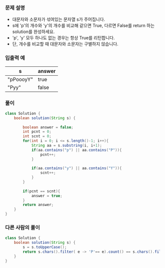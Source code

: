 ### 문제 설명 ###
- 대문자와 소문자가 섞여있는 문자열 s가 주어집니다. 
- s에 'p'의 개수와 'y'의 개수를 비교해 같으면 True, 다르면 False를 return 하는 solution를 완성하세요. 
- 'p', 'y' 모두 하나도 없는 경우는 항상 True를 리턴합니다.
- 단, 개수를 비교할 때 대문자와 소문자는 구별하지 않습니다.

### 입출력 예 ###
s |	answer
---- | ----
"pPoooyY" | true
"Pyy" |	false

### 풀이 ###
````java
class Solution {
    boolean solution(String s) {
        
        boolean answer = false;
        int pcnt = 0;
        int scnt = 0;
        for(int i = 0; i <= s.length()-1; i++){
            String aa = s.substring(i, i+1);
            if(aa.contains("p") || aa.contains("P")){
                pcnt++;
            }        
        
            if(aa.contains("y") || aa.contains("Y")){
                scnt++;
            }
        }        
        
        if(pcnt == scnt){
            answer = true;
        }   
        return answer;
    }
}
````


### 다른 사람의 풀이 ###
````java
class Solution {
    boolean solution(String s) {
        s = s.toUpperCase();
        return s.chars().filter( e -> 'P'== e).count() == s.chars().filter( e -> 'Y'== e).count();
    }
}
````
